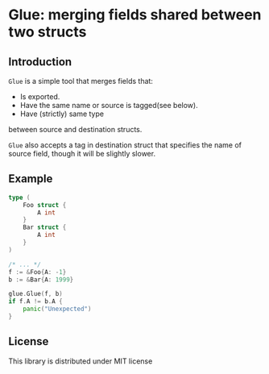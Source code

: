 # Glue: merging fields shared between two structs
## Introduction
`Glue` is a simple tool that merges fields that:
- Is exported.
- Have the same name or source is tagged(see below).
- Have (strictly) same type

between source and destination structs.

`Glue` also accepts a tag in destination struct that specifies the name of source field, though it will be slightly slower.

## Example
```go
type (
    Foo struct {
        A int
    }
    Bar struct {
        A int
    }
)

/* ... */
f := &Foo{A: -1}
b := &Bar{A: 1999}

glue.Glue(f, b)
if f.A != b.A {
    panic("Unexpected")
}

```

## License
This library is distributed under MIT license
